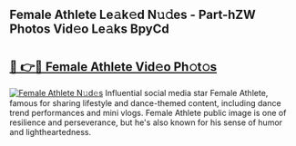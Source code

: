 ## Female Athlete Le𝚊k𝚎d N𝚞𝚍es - Part-hZW Photos Vid𝚎o Le𝚊ks BpyCd

# <h2><a href="http://fbfvv2q.evod.top/?m=Female+Athlete">🔗 👉🔴 Female Athlete Vid𝚎o Ph𝚘t𝚘s</a></h2>

[![Female Athlete N𝚞d𝚎s](https://i.imgur.com/8V9OHl7.gif)](http://fbfvv2q.evod.top/?m=Female+Athlete)
Influential social media star Female Athlete, famous for sharing lifestyle and dance-themed content, including dance trend performances and mini vlogs. Female Athlete public image is one of resilience and perseverance, but he's also known for his sense of humor and lightheartedness. 
